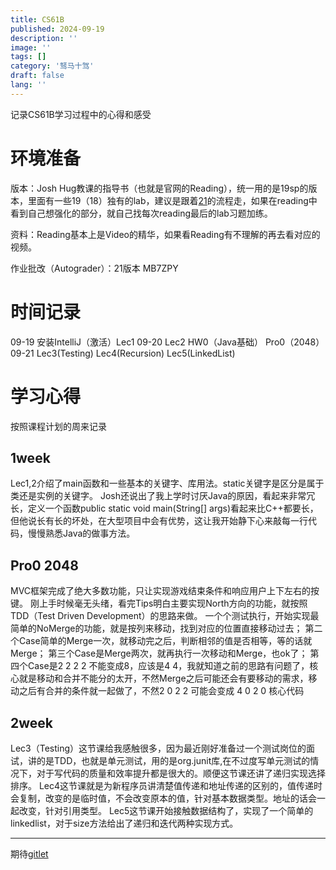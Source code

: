 ```yaml
---
title: CS61B
published: 2024-09-19
description: ''
image: ''
tags: []
category: '驽马十驾'
draft: false 
lang: ''
---
```


记录CS61B学习过程中的心得和感受
# 环境准备

版本：Josh Hug教课的指导书（也就是官网的Reading），统一用的是19sp的版本，里面有一些19（18）独有的lab，建议是跟着[21](https://sp21.datastructur.es/)的流程走，如果在reading中看到自己想强化的部分，就自己找每次reading最后的lab习题加练。

资料：Reading基本上是Video的精华，如果看Reading有不理解的再去看对应的视频。

作业批改（Autograder）：21版本 MB7ZPY

# 时间记录
09-19 安装IntelliJ（激活）Lec1
09-20 Lec2 HW0（Java基础） Pro0（2048）
09-21 Lec3(Testing) Lec4(Recursion) Lec5(LinkedList)

# 学习心得
按照课程计划的周来记录
## 1week
Lec1,2介绍了main函数和一些基本的关键字、库用法。static关键字是区分是属于类还是实例的关键字。
Josh还说出了我上学时讨厌Java的原因，看起来非常冗长，定义一个函数public static void main(String[] args)看起来比C++都要长，但他说长有长的坏处，在大型项目中会有优势，这让我开始静下心来敲每一行代码，慢慢熟悉Java的做事方法。

## Pro0 2048
MVC框架完成了绝大多数功能，只让实现游戏结束条件和响应用户上下左右的按键。
刚上手时候毫无头绪，看完Tips明白主要实现North方向的功能，就按照TDD（Test Driven Development）的思路来做。
一个个测试执行，开始实现最简单的NoMerge的功能，就是按列来移动，找到对应的位置直接移动过去；
第二个Case简单的Merge一次，就移动完之后，判断相邻的值是否相等，等的话就Merge；
第三个Case是Merge两次，就再执行一次移动和Merge，也ok了；
第四个Case是2 2 2 2 不能变成8，应该是4 4，我就知道之前的思路有问题了，核心就是移动和合并不能分的太开，不然Merge之后可能还会有要移动的需求，移动之后有合并的条件就一起做了，不然2 0 2 2 可能会变成 4 0 2 0
核心代码

## 2week
Lec3（Testing）这节课给我感触很多，因为最近刚好准备过一个测试岗位的面试，讲的是TDD，也就是单元测试，用的是org.junit库,在不过度写单元测试的情况下，对于写代码的质量和效率提升都是很大的。顺便这节课还讲了递归实现选择排序。
Lec4这节课就是为新程序员讲清楚值传递和地址传递的区别的，值传递时会复制，改变的是临时值，不会改变原本的值，针对基本数据类型。地址的话会一起改变，针对引用类型。
Lec5这节课开始接触数据结构了，实现了一个简单的linkedlist，对于size方法给出了递归和迭代两种实现方式。





------
期待[gitlet](https://cs-plan.com/CS%E5%9F%BA%E7%A1%80/%E8%AF%BE%E7%A8%8B%E6%8E%A8%E8%8D%90/%E7%AE%97%E6%B3%95%E5%9F%BA%E7%A1%80/UCBCS61B/#gitlet)
